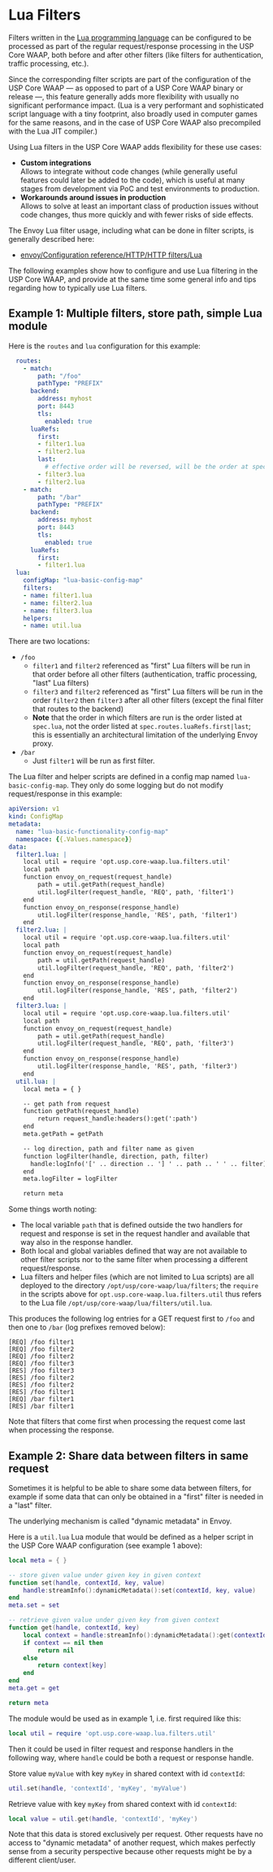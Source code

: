 # Lua Filters

Filters written in the [Lua programming language](https://www.lua.org/) can be configured to be processed
as part of the regular request/response processing in the USP Core WAAP,
both before and after other filters (like filters for authentication, traffic processing, etc.).

Since the corresponding filter scripts are part of the configuration
of the USP Core WAAP — as opposed to part of a USP Core WAAP binary or release —,
this feature generally adds more flexibility with usually no significant performance impact.
(Lua is a very performant and sophisticated script language with a tiny footprint,
also broadly used in computer games for the same reasons,
and in the case of USP Core WAAP also precompiled with the Lua JIT compiler.)

Using Lua filters in the USP Core WAAP adds flexibility for these use cases:

* **Custom integrations**<br />
  Allows to integrate without code changes (while generally useful features could later be added to the code),
  which is useful at many stages from development via PoC and test environments to production.
* **Workarounds around issues in production**<br />
  Allows to solve at least an important class of production issues without code changes,
  thus more quickly and with fewer risks of side effects.

The Envoy Lua filter usage, including what can be done in filter scripts, is generally described here:

* [envoy/Configuration reference/HTTP/HTTP filters/Lua](https://www.envoyproxy.io/docs/envoy/latest/configuration/http/http_filters/lua_filter)

The following examples show how to configure and use Lua filtering in the USP Core WAAP,
and provide at the same time some general info and tips regarding how to typically use Lua filters.

## Example 1: Multiple filters, store path, simple Lua module

Here is the `routes` and `lua` configuration for this example:

```yaml
  routes:
    - match:
        path: "/foo"
        pathType: "PREFIX"
      backend:
        address: myhost
        port: 8443
        tls:
          enabled: true
      luaRefs:
        first:
        - filter1.lua
        - filter2.lua
        last:
          # effective order will be reversed, will be the order at spec.lua
        - filter3.lua
        - filter2.lua
    - match:
        path: "/bar"
        pathType: "PREFIX"
      backend:
        address: myhost
        port: 8443
        tls:
          enabled: true
      luaRefs:
        first:
        - filter1.lua
  lua:
    configMap: "lua-basic-config-map"
    filters:
    - name: filter1.lua
    - name: filter2.lua
    - name: filter3.lua
    helpers:
    - name: util.lua
```

There are two locations:

* `/foo`
    * `filter1` and `filter2` referenced as "first" Lua filters
      will be run in that order before all other filters
      (authentication, traffic processing, "last" Lua filters)
    * `filter3` and `filter2` referenced as "first" Lua filters
      will be run in the order `filter2` then `filter3` after all other filters
      (except the final filter that routes to the backend)
    * **Note** that the order in which filters are run is the order listed at `spec.lua`,
      not the order listed at `spec.routes.luaRefs.first|last`;
      this is essentially an architectural limitation of the underlying Envoy proxy.
* `/bar`
    * Just `filter1` will be run as first filter.

The Lua filter and helper scripts are defined in a config map named `lua-basic-config-map`.
They only do some logging but do not modify request/response in this example:

```yaml
apiVersion: v1
kind: ConfigMap
metadata:
  name: "lua-basic-functionality-config-map"
  namespace: {{.Values.namespace}}
data:
  filter1.lua: |
    local util = require 'opt.usp.core-waap.lua.filters.util'
    local path
    function envoy_on_request(request_handle)
        path = util.getPath(request_handle)
        util.logFilter(request_handle, 'REQ', path, 'filter1')
    end
    function envoy_on_response(response_handle)
        util.logFilter(response_handle, 'RES', path, 'filter1')
    end
  filter2.lua: |
    local util = require 'opt.usp.core-waap.lua.filters.util'
    local path
    function envoy_on_request(request_handle)
        path = util.getPath(request_handle)
        util.logFilter(request_handle, 'REQ', path, 'filter2')
    end
    function envoy_on_response(response_handle)
        util.logFilter(response_handle, 'RES', path, 'filter2')
    end
  filter3.lua: |
    local util = require 'opt.usp.core-waap.lua.filters.util'
    local path
    function envoy_on_request(request_handle)
        path = util.getPath(request_handle)
        util.logFilter(request_handle, 'REQ', path, 'filter3')
    end
    function envoy_on_response(response_handle)
        util.logFilter(response_handle, 'RES', path, 'filter3')
    end
  util.lua: |
    local meta = { }

    -- get path from request
    function getPath(request_handle)
        return request_handle:headers():get(':path')
    end
    meta.getPath = getPath

    -- log direction, path and filter name as given
    function logFilter(handle, direction, path, filter)
      handle:logInfo('[' .. direction .. '] ' .. path .. ' ' .. filter)
    end
    meta.logFilter = logFilter

    return meta
```

Some things worth noting:

* The local variable `path` that is defined outside the two handlers for request and response
  is set in the request handler and available that way also in the response handler.
* Both local and global variables defined that way are not available
  to other filter scripts nor to the same filter when processing a different request/response.
* Lua filters and helper files (which are not limited to Lua scripts) are all deployed to the
  directory `/opt/usp/core-waap/lua/filters`; the `require` in the scripts above for
  `opt.usp.core-waap.lua.filters.util` thus refers to the Lua file
  `/opt/usp/core-waap/lua/filters/util.lua`.

This produces the following log entries for a GET request first to `/foo` and then one to `/bar`
(log prefixes removed below):


```
[REQ] /foo filter1
[REQ] /foo filter2
[REQ] /foo filter2
[REQ] /foo filter3
[RES] /foo filter3
[RES] /foo filter2
[RES] /foo filter2
[RES] /foo filter1
[REQ] /bar filter1
[RES] /bar filter1
```

Note that filters that come first when processing the request come last when processing the response.

## Example 2: Share data between filters in same request

Sometimes it is helpful to be able to share some data between filters,
for example  if some data that can only be obtained in a "first" filter
is needed in a "last" filter.

The underlying mechanism is called "dynamic metadata" in Envoy.

Here is a `util.lua` Lua module that would be defined as a helper script
in the USP Core WAAP configuration (see example 1 above):

```lua
local meta = { }

-- store given value under given key in given context
function set(handle, contextId, key, value)
    handle:streamInfo():dynamicMetadata():set(contextId, key, value)
end
meta.set = set

-- retrieve given value under given key from given context
function get(handle, contextId, key)
    local context = handle:streamInfo():dynamicMetadata():get(contextId)
    if context == nil then
        return nil
    else
        return context[key]
    end
end
meta.get = get

return meta
```

The module would be used as in example 1, i.e. first required like this:

```lua
local util = require 'opt.usp.core-waap.lua.filters.util'
```
Then it could be used in filter request and response handlers in the following way,
where `handle` could be both a request or response handle.

Store value `myValue` with key `myKey` in shared context with id `contextId`:

```lua
util.set(handle, 'contextId', 'myKey', 'myValue')
```

Retrieve value with key `myKey` from shared context with id `contextId`:

```lua
local value = util.get(handle, 'contextId', 'myKey')
```

Note that this data is stored exclusively per request.
Other requests have no access to "dynamic metadata" of another request,
which makes perfectly sense from a security perspective
because other requests might be by a different client/user.
